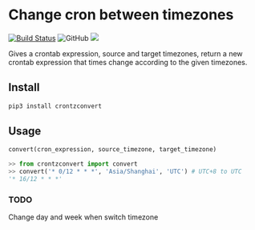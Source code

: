 # Change cron between timezones

[![Build Status](https://travis-ci.com/VidocqH/cron-timezone-convert.svg?branch=main)](https://travis-ci.com/VidocqH/cron-timezone-convert)  ![GitHub](https://img.shields.io/github/license/vidocqh/cron-timezone-convert?label=license) [![](https://img.shields.io/badge/python-3.6+-blue.svg)](https://www.python.org/downloads/) 

Gives a crontab expression, source and target timezones, return a new crontab expression that times change according to the given timezones.

## Install
```bash
pip3 install crontzconvert
```

## Usage

```python
convert(cron_expression, source_timezone, target_timezone)
```

```python
>> from crontzconvert import convert
>> convert('* 0/12 * * *', 'Asia/Shanghai', 'UTC') # UTC+8 to UTC
'* 16/12 * * *'
```

### TODO

Change day and week when switch timezone
